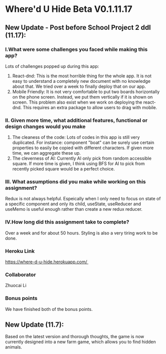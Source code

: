 # Where'd U Hide Beta V0.1.11.17

## New Update - Post before School Project 2 ddl (11.17):
### I.What were some challenges you faced while making this app?
Lots of challenges popped up during this app:
1. React-dnd:
This is the most horrible thing for the whole app. It is not easy to understand a completely new document with no knowledge about that. We tried over a week to finally deploy that on our app.
2. Mobile Friendly:
It is not very comfortable to put two boards horizontally on the phone screen. Instead, we put them vertically if it is shown on screen.
This problem also exist when we work on deploying the react-dnd. This requires an extra package to allow users to drag with mobile.
### II. Given more time, what additional features, functional or design changes would you make
1. The cleaness of the code:
Lots of codes in this app is still very duplicated. For instance: component "boat" can be surely use certain properties to easily be copied with different characters. If given more time, we can aggregate these up.
2. The cleverness of AI:
Currently AI only pick from random accessible square. If more time is given, I think using BFS for AI to pick from recently picked square would be a perfect choice.
### III. What assumptions did you make while working on this assignment?
Redux is not always helpful. Espeically when I only need to focus on state of a specific component and only its child, useState, useReducer and useMemo is useful enough rather than create a new redux reducer.
### IV.How long did this assignment take to complete?
Over a week and for about 50 hours. Styling is also a very tiring work to be done.
### Heroku Link
https://where-d-u-hide.herokuapp.com/ 
### Collaborator 
Zhuocai Li
### Bonus points
We have finished both of the bonus points.

## New Update (11.7):
Based on the latest version and thorough thoughts, the game is now currently designed into a new farm game, which allows you to find hidden animals.

